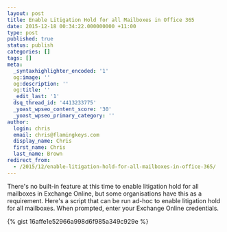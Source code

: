 ```yaml
---
layout: post
title: Enable Litigation Hold for all Mailboxes in Office 365
date: 2015-12-18 00:34:22.000000000 +11:00
type: post
published: true
status: publish
categories: []
tags: []
meta:
  _syntaxhighlighter_encoded: '1'
  og:image: ''
  og:description: ''
  og:title: ''
  _edit_last: '1'
  dsq_thread_id: '4413233775'
  _yoast_wpseo_content_score: '30'
  _yoast_wpseo_primary_category: ''
author:
  login: chris
  email: chris@flamingkeys.com
  display_name: Chris
  first_name: Chris
  last_name: Brown
redirect_from:
  - /2015/12/enable-litigation-hold-for-all-mailboxes-in-office-365/
---
```

There's no built-in feature at this time to enable litigation hold for all mailboxes in Exchange Online, but some organisations have this as a requirement. Here's a script that can be run ad-hoc to enable litigation hold for all mailboxes. When prompted, enter your Exchange Online credentials.

{% gist 16affe1e52966a998d6f985a349c929e %}
